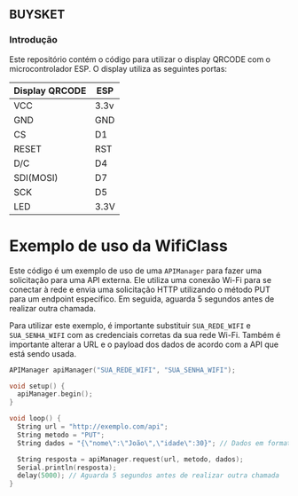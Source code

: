 ## BUYSKET

### Introdução
Este repositório contém o código para utilizar o display QRCODE com o microcontrolador ESP. O display utiliza as seguintes portas:

| Display QRCODE | ESP        |
| -------------- | ----------|
| VCC            | 3.3v       |
| GND            | GND        |
| CS             | D1         |
| RESET          | RST        |
| D/C            | D4         |
| SDI(MOSI)      | D7         |
| SCK            | D5         |
| LED            | 3.3V       |

# Exemplo de uso da WifiClass

Este código é um exemplo de uso de uma `APIManager` para fazer uma solicitação para uma API externa. Ele utiliza uma conexão Wi-Fi para se conectar à rede e envia uma solicitação HTTP utilizando o método PUT para um endpoint específico. Em seguida, aguarda 5 segundos antes de realizar outra chamada. 

Para utilizar este exemplo, é importante substituir `SUA_REDE_WIFI` e `SUA_SENHA_WIFI` com as credenciais corretas da sua rede Wi-Fi. Também é importante alterar a URL e o payload dos dados de acordo com a API que está sendo usada.

```cpp
APIManager apiManager("SUA_REDE_WIFI", "SUA_SENHA_WIFI");

void setup() {
  apiManager.begin();
}

void loop() {
  String url = "http://exemplo.com/api";
  String metodo = "PUT";
  String dados = "{\"nome\":\"João\",\"idade\":30}"; // Dados em formato JSON

  String resposta = apiManager.request(url, metodo, dados);
  Serial.println(resposta);
  delay(5000); // Aguarda 5 segundos antes de realizar outra chamada
}
```
